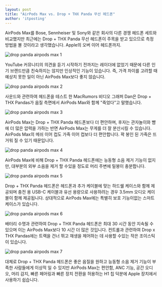 ```yaml
---
layout: post
title: "AirPods Max vs. Drop + THX Panda 무선 헤드폰"
author: 'itposting'
---
```



AirPods Max를 Bose, Sennheiser 및 Sony와 같은 회사의 다른 경쟁 헤드폰 세트와 비교했지만 최근에는 Drop + THX Panda 무선 헤드폰이 주목을 받고 있으므로 측정 방법을 볼 것이라고 생각했습니다.
 Apple의 오버 이어 헤드폰까지.

![drop panda airpods max 1](https://images.macrumors.com/t/ZAKG1zMmU1ALa9h5TH08t1242k0=/2500x0/filters:no_upscale():quality(90)/article-new/2021/01/drop-panda-airpods-max-1.jpg)

YouTube 커뮤니티의 의견을 듣기 시작하기 전까지는 레이더에 없었기 때문에 다른 인기 브랜드만큼 친숙하지는 않지만 인상적인 기능이 있습니다.
 즉, 가격 차이를 고려할 때 예상치 못한 일이 아닌 AirPods Max보다 좋지 않습니다.

![drop panda airpods max 2](https://images.macrumors.com/t/I543WkhuxxS_HrxbYsxokXjMzYg=/2500x0/filters:no_upscale():quality(90)/article-new/2021/01/drop-panda-airpods-max-2.jpg)

사운드와 관련하여 헤드폰을 테스트 한 MacRumors 비디오 그래퍼 Dan은 Drop + THX Pandas가 음질 측면에서 ‌AirPods Max와 함께 "죽었다"고 말했습니다.

![drop panda airpods max 3](https://images.macrumors.com/t/wHko0DOALwQFPXZk1bk5x0_7jzs=/2500x0/filters:no_upscale():quality(90)/article-new/2021/01/drop-panda-airpods-max-3.jpg)

‌AirPods Max‌는 Drop + THX Panda 헤드폰보다 더 편안하며, 후자는 관자놀이와 뺨에 더 많은 압력을 가하는 반면 ‌AirPods Max‌는 무게를 더 잘 분산시킬 수 있습니다.
 ‌AirPods Max‌의 메쉬 이어 컵도 가죽 이어 컵보다 더 편안합니다. 꽉 봉인 된 가죽은 뜨거워 질 수 있기 때문입니다.

![drop panda airpods max 4](https://images.macrumors.com/t/LfjTKLgxwIrjBS9UkPVyfVAJpKQ=/2500x0/filters:no_upscale():quality(90)/article-new/2021/01/drop-panda-airpods-max-4.jpg)

‌AirPods Max‌에 비해 Drop + THX Panda 헤드폰에는 능동형 소음 제거 기능이 없지만, 대부분의 외부 소음을 제거 할 수있을 정도로 머리 주변에 밀봉이 충분합니다.

![drop panda airpods max 5](https://images.macrumors.com/t/fBtWvx_e2qWsGudyWyBKRFFjhXM=/2500x0/filters:no_upscale():quality(90)/article-new/2021/01/drop-panda-airpods-max-5.jpg)

Drop + THX Panda 헤드폰은 헤드폰과 추가 케이블에 맞는 하드쉘 케이스와 함께 제공되며 충전 용 USB-C 케이블과 유선 용량으로 사용하려는 경우 3.5mm 오디오 케이블이 함께 제공됩니다.
 상대적으로 ‌AirPods Max‌에는 특별히 보호 기능이없는 스마트 케이스가 있습니다.

![drop panda airpods max 6](https://images.macrumors.com/t/TbB4dWWFmzrqyoYru9hhDvs-Y0s=/2500x0/filters:no_upscale():quality(90)/article-new/2021/01/drop-panda-airpods-max-6.jpg)

배터리 수명과 관련하여 Drop + THX Panda 헤드폰은 최대 30 시간 동안 지속될 수 있으며 이는 ‌AirPods Max‌보다 10 시간 더 많은 것입니다.
 컨트롤과 관련하여 Drop x THX Pandas에는 트랙을 건너 뛰고 재생을 제어하는 데 사용할 수있는 작은 조이스틱이 있습니다.

![drop panda airpods max 7](https://images.macrumors.com/t/D-J7W9z2tQK6q28THmAdq10P5r4=/2500x0/filters:no_upscale():quality(90)/article-new/2021/01/drop-panda-airpods-max-7.jpg)

대체로 Drop + THX Panda 헤드폰은 좋은 음질을 원하고 능동형 소음 제거 기능이 부족한 사람들에게 이상적 일 수 있지만 ‌AirPods Max‌는 편안함, ANC 기능, 공간 오디오, 머리 감지,
 빠른 페어링과 빠른 장치 전환을 허용하는 H1 칩 덕분에 Apple 장치에서 사용하기 쉽습니다.